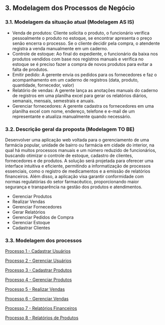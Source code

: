 ## 3. Modelagem dos Processos de Negócio
### 3.1. Modelagem da situação atual (Modelagem AS IS)

* Venda de produtos: Cliente solicita o produto, o funcionário verifica pessoalmente o produto no estoque, se encontrar apresenta o preço senão encerra o processo. Se o cliente decidir pela compra, o atendente registra a venda manualmente em um caderno.
* Controle de estoque: Ao final do expediente, o funcionário da baixa nos produtos vendidos com base nos registros manuais e verifica no estoque se é preciso fazer a compra de novos produtos para evitar a falta de produtos. 
* Emitir pedido: A gerente envia os pedidos para os fornecedores e faz o acompanhamento em um caderno de registros (data, produto, quantidade, fornecedor, valor)
* Relatório de vendas: A gerente lança as anotações manuais do caderno de registros em uma planilha excel para gerar os relatórios diários, semanais, mensais, semestrais e anuais.
* Gerenciar fornecedores: A gerente cadastra os fornecedores em uma planilha excel com nome, endereço, telefone e e-mail de um representante e atualiza manualmente quando necessário.

### 3.2. Descrição geral da proposta (Modelagem TO BE)

Desenvolver uma aplicação web voltada para o gerenciamento de uma farmácia popular, unidade de bairro ou farmácia em cidade do interior, na qual há muitos processos manuais e um número reduzido de funcionários, buscando otimizar o controle de estoque, cadastro de clientes, fornecedores e de produtos. A solução será projetada para oferecer uma interface intuitiva e eficiente, permitindo a informatização de processos essenciais, como o registro de medicamentos e a emissão de relatórios financeiros. Além disso, a aplicação visa garantir conformidade com normas regulatórias do setor farmacêutico, proporcionando maior segurança e transparência na gestão dos produtos e atendimentos.

* Gerenciar Produtos
* Realizar Vendas
* Gerenciar Fornecedores
* Gerar Relatórios
* Gerenciar Pedidos de Compra
* Gerenciar Estoque
* Cadastrar Clientes

### 3.3. Modelagem dos processos

[Processo 1 - Cadastrar Usuários](./processos/processo-1-cadastrar-usuarios.md "Cadastrar Usuários.")

[Processo 2 - Gerenciar Usuários](./processos/processo-2-gerenciar-usuarios.md "Gerenciar Usuários.")

[Processo 3 - Cadastrar Produtos](./processos/processo-3-cadastrar-produtos.md "Cadastrar Produtos.")

[Processo 4 - Gerenciar Produtos](./processos/processo-4-gerenciar-produtos.md "Gerenciar Produtos.")

[Processo 5 - Realizar Vendas](./processos/processo-5-realizar-vendas.md "Realizar Vendas.")

[Processo 6 - Gerenciar Vendas](./processos/processo-6-gerenciar-vendas.md "Gerenciar Vendas.")

[Processo 7 - Relatórios Financeiros](./processos/processo-7-relatorios-financeiros.md "Relatórios Financeiros.")

[Processo 8 - Relatórios de Produtos](./processos/processo-8-relatorios-de-produtos.md "Relatórios de Produtos.")


